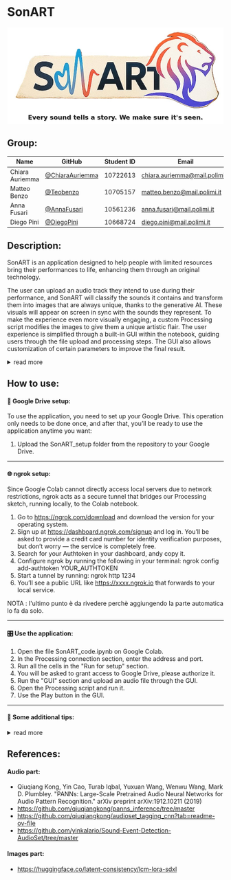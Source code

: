 # SonART

<p align="center">
  <img src="deliveries/Logo3.jpg" alt="SonART logo" width="600">
</p>


## Group:

| Name            | GitHub                                              | Student ID | Email                          |
|-----------------|-----------------------------------------------------|------------|--------------------------------|
| Chiara Auriemma | [@ChiaraAuriemma](https://github.com/ChiaraAuriemma) | 10722613   | chiara.auriemma@mail.polimi.it |
| Matteo Benzo    | [@Teobenzo](https://github.com/Teobenzo)           | 10705157   | matteo.benzo@mail.polimi.it    |
| Anna Fusari     | [@AnnaFusari](https://github.com/AnnaFusari)       | 10561236   | anna.fusari@mail.polimi.it     |
| Diego Pini      | [@DiegoPini](https://github.com/DiegoPini)         | 10668724   | diego.pini@mail.polimi.it      |



## Description:
SonART is an application designed to help people with limited resources bring their performances to life, enhancing them through an original technology.

The user can upload an audio track they intend to use during their performance, and SonART will classify the sounds it contains and transform them into images that are always unique, thanks to the generative AI. These visuals will appear on screen in sync with the sounds they represent. To make the experience even more visually engaging, a custom Processing script modifies the images to give them a unique artistic flair. The user experience is simplified through a built-in GUI within the notebook, guiding users through the file upload and processing steps. The GUI also allows customization of certain parameters to improve the final result.

<details>
<summary>read more</summary>
  
While the application works also with musical tracks and instruments, it is primarily designed to accompany theatrical performances, where environmental or narrative-driven sounds are used. In this context, SonART generates dynamic visual backdrops. This is one of the system’s key features, distinguishing it from other applications that are mainly intended to accompany musical performances.

Although this was the original concept that inspired the project, SonART also lends itself to more playful or educational purposes: “Aren’t you curious to see how that track will be transformed?” It can help children associate sounds with images in a fun way, enhance storytelling during a Dungeons & Dragons session by preparing sounds and letting SonART handle the visuals, or even make performances more inclusive for the hearing impaired. You can also use it during relaxation sessions, pairing nature sounds with beautiful, evolving imagery.

In short, the only limit is your creativity.

</details>

## How to use:
#### 📂 Google Drive setup:
To use the application, you need to set up your Google Drive. This operation only needs to be done once, and after that, you’ll be ready to use the application anytime you want:

1. Upload the SonART_setup folder from the repository to your Google Drive.

---

#### 🌐 ngrok setup: 
Since Google Colab cannot directly access local servers due to network restrictions, ngrok acts as a secure tunnel that bridges our Processing sketch, running locally, to the Colab notebook. 
1. Go to https://ngrok.com/download and download the version for your operating system.
2. Sign up at https://dashboard.ngrok.com/signup and log in. You’ll be asked to provide a credit card number for identity verification purposes, but don’t worry — the service is completely free.
3. Search for your Authtoken in your dashboard, andy copy it.
4. Configure ngrok by running the following in your terminal: ngrok config add-authtoken YOUR_AUTHTOKEN
6. Start a tunnel by running: ngrok http 1234
7. You’ll see a public URL like https://xxxx.ngrok.io that forwards to your local service.

NOTA : l'ultimo punto è da rivedere perchè aggiungendo la parte automatica lo fa da solo. 

---

#### 🎛️ Use the application:
1. Open the file SonART_code.ipynb on Google Colab.
2. In the Processing connection section, enter the address and port.
3. Run all the cells in the "Run for setup" section.
4. You will be asked to grant access to Google Drive, please authorize it.
5. Run the "GUI" section and upload an audio file through the GUI.
6. Open the Processing script and run it.
7. Use the Play button in the GUI.

----

#### 🧠 Some additional tips:
<details>
<summary>read more</summary>
  
- The application allows you to upload and process in advance all the files you need for your performance. Our advice is to prepare them all beforehand and then play them in the order you prefer using the play button.
- During the processing of an audio file, the identified classes, the probability assigned to each class by the classifier, and the timestamps will be printed on screen. The generated images can be viewed through the Colab file system.
- If you don't like the results obtained, you can always delete them through the GUI and try again with different parameters.
- To improve the results, you have the option to ban certain labels in order to encourage the recognition of more specific ones.
- You can also choose to use the threshold parameter. The idea is that if you set a high threshold, you'll get fewer labels in the output, with the risk of having no output in certain segments — but the results you do get will be more stable and reliable. With a low threshold, the opposite happens: the system becomes more responsive but less accurate.
- Remember to include background and style to customize the generated images.
- If you notice that it takes a bit of time to run the cells in 'Run for setup', don’t worry! That’s perfectly normal, especially the very first time you try the application, as the audio model needs to be created from scratch and loaded onto your drive. You’ll see that next time, the code will run much faster.

</details>


## References:
#### Audio part:
- Qiuqiang Kong, Yin Cao, Turab Iqbal, Yuxuan Wang, Wenwu Wang, Mark D. Plumbley. "PANNs: Large-Scale Pretrained Audio Neural Networks for Audio Pattern Recognition." arXiv preprint arXiv:1912.10211 (2019)
- https://github.com/qiuqiangkong/panns_inference/tree/master
- https://github.com/qiuqiangkong/audioset_tagging_cnn?tab=readme-ov-file
- https://github.com/yinkalario/Sound-Event-Detection-AudioSet/tree/master

#### Images part:
- https://huggingface.co/latent-consistency/lcm-lora-sdxl
